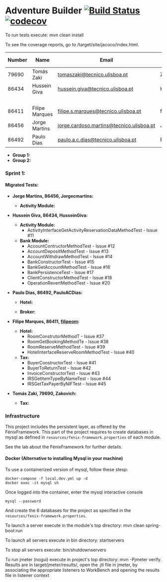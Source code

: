 # Adventure Builder [![Build Status](https://travis-ci.com/tecnico-softeng/prototype-2018.svg?token=fJ1UzWxWjpuNcHWPhqjT&branch=master)](https://travis-ci.com/tecnico-softeng/prototype-2018) [![codecov](https://codecov.io/gh/tecnico-softeng/prototype-2018/branch/master/graph/badge.svg?token=OPjXGqoNEm)](https://codecov.io/gh/tecnico-softeng/prototype-2018)


To run tests execute: mvn clean install

To see the coverage reports, go to <module name>/target/site/jacoco/index.html.


|   Number   |          Name           |                  Email                  |   GitHub Username  | Group |
| ---------- | ----------------------- | --------------------------------------- | -------------------| ----- |
| 79690      | Tomás Zaki              |tomaszaki@tecnico.ulisboa.pt             | Zakovich           |   1   |
| 86434      | Hussein Giva            |hussein.giva@tecnico.ulisboa.pt          | HusseinGiva        |   1   |
|            |                         |                                         |                    |   1   |
| 86411      | Filipe Marques          |filipe.s.marques@tecnico.ulisboa.pt      | filipeom           |   2   |
| 86456      | Jorge Martins           |jorge.cardoso.martins@tecnico.ulisboa.pt | Jorgecmartins      |   2   |
| 86492      | Paulo Dias              |paulo.a.c.dias@tecnico.ulisboa.pt        | PauloACDias        |   2   |

- **Group 1:**
- **Group 2:**

### Sprint 1:
#### Migrated Tests: 
* **Jorge Martins, 86456, Jorgecmartins:**
  + **Activity Module:**
    
* **Hussein Giva, 86434, HusseinGiva:**  
  + **Activity Module:**  
    - ActivityInterfaceGetActivityReservationDataMethodTest  - Issue #11
  + **Bank Module:**  
    - AccountContructorMethodTest  - Issue #12
    - AccountDepositMethodTest     - Issue #13
    - AccountWithdrawMethodTest    - Issue #14
    - BankConstructorTest          - Issue #15
    - BankGetAccountMethodTest     - Issue #16
    - BankPersistenceTest          - Issue #17
    - ClientConstructorMethodTest  - Issue #18
    - OperationRevertMethodTest    - Issue #20
* **Paulo Dias, 86492, PauloACDias:**
  + **Hotel:**
  
  + **Broker:**
 
* **Filipe Marques, 86411, [filipeom](https://github.com/filipeom):**
  + **Hotel:**
    - RoomConstrutorMethodT        - Issue #37
    - RoomGetBookingMethodTe       - Issue #38
    - RoomReserveMethodTest        - Issue #39
    - HotelInterfaceReserveRoomMethodTest - Issue #40
  + **Tax:**
    - BuyerConstructorTest         - Issue #41
    - BuyerToReturnTest            - Issue #42
    - InvoiceConstructorTest       - Issue #43
    - IRSGetItemTypeByNameTest     - Issue #44
    - IRSGetTaxPayerByNIFTest      - Issue #45
  
* **Tomás Zaki, 79690, Zakovich:**
  + **Tax:**
  
### Infrastructure

This project includes the persistent layer, as offered by the FénixFramework.
This part of the project requires to create databases in mysql as defined in `resources/fenix-framework.properties` of each module.

See the lab about the FénixFramework for further details.

#### Docker (Alternative to installing Mysql in your machine)

To use a containerized version of mysql, follow these stesp:

```
docker-compose -f local.dev.yml up -d
docker exec -it mysql sh
```

Once logged into the container, enter the mysql interactive console

```
mysql --password
```

And create the 6 databases for the project as specified in
the `resources/fenix-framework.properties`.

To launch a server execute in the module's top directory: mvn clean spring-boot:run

To launch all servers execute in bin directory: startservers

To stop all servers execute: bin/shutdownservers

To run jmeter (nogui) execute in project's top directory: mvn -Pjmeter verify. Results are in target/jmeter/results/, open the .jtl file in jmeter, by associating the appropriate listeners to WorkBench and opening the results file in listener context
